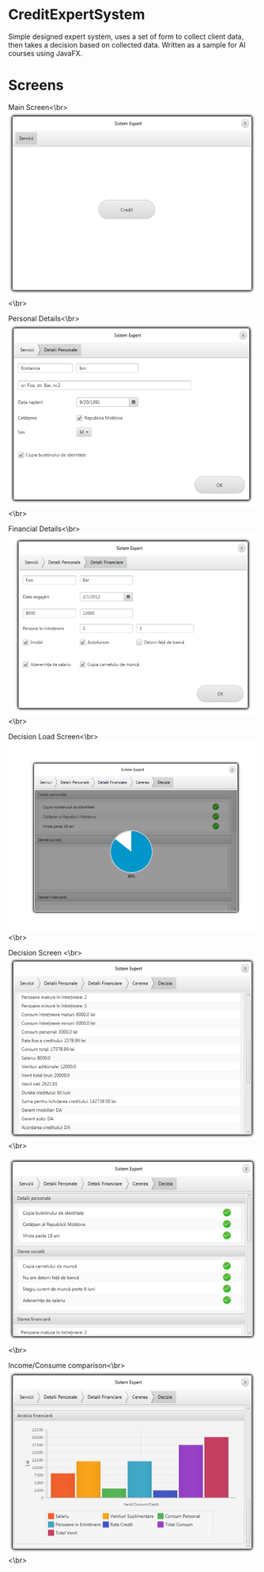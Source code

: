 CreditExpertSystem
==================

Simple designed expert system, uses a set of form to collect client data, then takes a decision based on collected data. Written as a sample for AI courses using JavaFX.

  
Screens
====================
Main Screen<\br>
![Main Screen](/screens/1.PNG "Main Screen")<\br>

Personal Details<\br>
![Personal Details](/screens/2.PNG "Personal Details")<\br>

Financial Details<\br>
![Financial Details](/screens/3.PNG "Financial Details")<\br>

Decision Load Screen<\br>
![Decision Load Screen](/screens/5.PNG "Decision Load Screen")<\br>

Decision Screen <\br>
![Decision Screen](/screens/4.PNG "Decision Screen")<\br>

![Decision Screen](/screens/6.PNG "Decision Screen")<\br>

Income/Consume comparison<\br>
![Decision Screen](/screens/7.PNG "Decision Screen")<\br>
